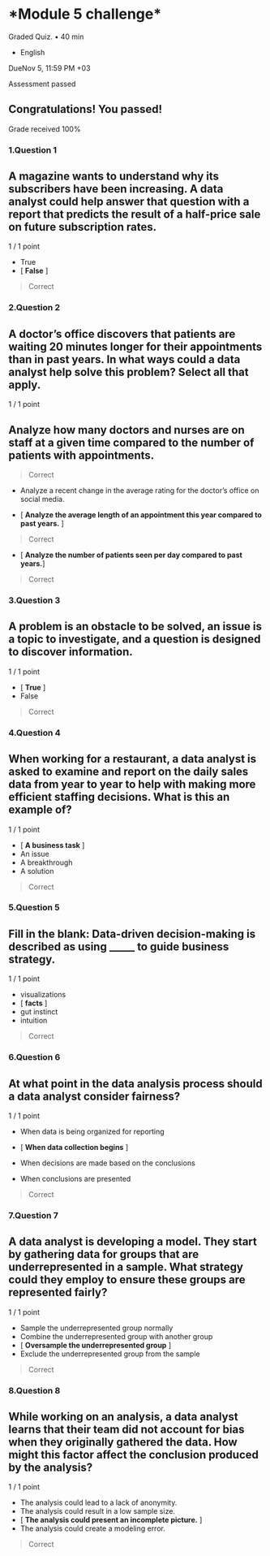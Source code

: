 

\*Module 5 challenge\*
======================

Graded Quiz. • 40 min

*   English

DueNov 5, 11:59 PM +03

Assessment passed

Congratulations! You passed!
----------------------------

Grade received 100%



### 1.Question 1

## A magazine wants to understand why its subscribers have been increasing. A data analyst could help answer that question with a report that predicts the result of a half-price sale on future subscription rates.

1 / 1 point

* True
* [ **False** ]

> Correct

### 2.Question 2

## A doctor’s office discovers that patients are waiting 20 minutes longer for their appointments than in past years. In what ways could a data analyst help solve this problem? Select all that apply.

1 / 1 point

## Analyze how many doctors and nurses are on staff at a given time compared to the number of patients with appointments.

> Correct

* Analyze a recent change in the average rating for the doctor’s office on social media.

* [ **Analyze the average length of an appointment this year compared to past years.** ]

> Correct

* [ **Analyze the number of patients seen per day compared to past years.**]

> Correct

### 3.Question 3

## A problem is an obstacle to be solved, an issue is a topic to investigate, and a question is designed to discover information.

1 / 1 point

* [ **True** ]
* False

> Correct

### 4.Question 4

## When working for a restaurant, a data analyst is asked to examine and report on the daily sales data from year to year to help with making more efficient staffing decisions. What is this an example of?

1 / 1 point

* [ **A business task** ]
* An issue
* A breakthrough
* A solution

> Correct

### 5.Question 5

## Fill in the blank: Data-driven decision-making is described as using \_\_\_\_\_ to guide business strategy.

1 / 1 point

* visualizations
* [ **facts** ]
* gut instinct
* intuition

> Correct

### 6.Question 6

## At what point in the data analysis process should a data analyst consider fairness?

1 / 1 point

* When data is being organized for reporting

* [ **When data collection begins** ]

* When decisions are made based on the conclusions

* When conclusions are presented

> Correct

### 7.Question 7

## A data analyst is developing a model. They start by gathering data for groups that are underrepresented in a sample. What strategy could they employ to ensure these groups are represented fairly?

1 / 1 point

* Sample the underrepresented group normally
* Combine the underrepresented group with another group
* [ **Oversample the underrepresented group** ]
* Exclude the underrepresented group from the sample

> Correct

### 8.Question 8

## While working on an analysis, a data analyst learns that their team did not account for bias when they originally gathered the data. How might this factor affect the conclusion produced by the analysis?

1 / 1 point

* The analysis could lead to a lack of anonymity.
* The analysis could result in a low sample size.
* [ **The analysis could present an incomplete picture.** ]
* The analysis could create a modeling error.

> Correct
